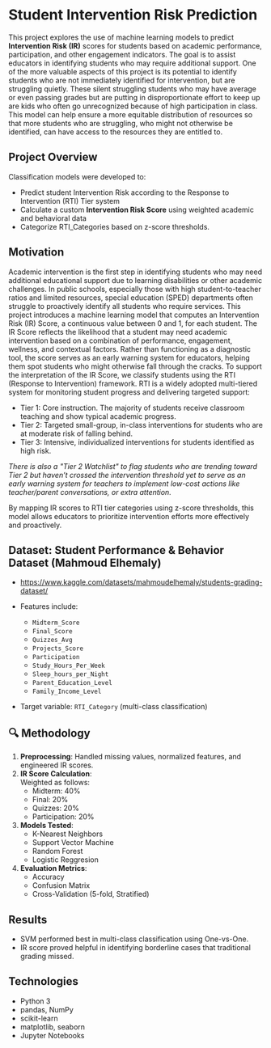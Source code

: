 # Student Intervention Risk Prediction

This project explores the use of machine learning models to predict **Intervention Risk (IR)** scores for students based on academic performance, participation, and other engagement indicators. The goal is to assist educators in identifying students who may require additional support. One of the more valuable aspects of this project is its potential to identify students who are not immediately identified for intervention, but are struggling quietly. These silent struggling students who may have average or even passing grades but are putting in disproportionate effort to keep up are kids who often go unrecognized because of high participation in class. This model can help ensure a more equitable distribution of resources so that more students who are struggling, who might not otherwise be identified, can have access to the resources they are entitled to.

## Project Overview

Classification models were developed to:
- Predict student Intervention Risk according to the Response to Intervention (RTI) Tier system
- Calculate a custom **Intervention Risk Score** using weighted academic and behavioral data
- Categorize RTI_Categories based on z-score thresholds. 

## Motivation

Academic intervention is the first step in identifying students who may need additional educational support due to learning disabilities or other academic challenges. In public schools, especially those with high student-to-teacher ratios and limited resources, special education (SPED) departments often struggle to proactively identify all students who require services.
This project introduces a machine learning model that computes an Intervention Risk (IR) Score, a continuous value between 0 and 1, for each student. The IR Score reflects the likelihood that a student may need academic intervention based on a combination of performance, engagement, wellness, and contextual factors. Rather than functioning as a diagnostic tool, the score serves as an early warning system for educators, helping them spot students who might otherwise fall through the cracks.
To support the interpretation of the IR Score, we classify students using the RTI (Response to Intervention) framework. RTI is a widely adopted multi-tiered system for monitoring student progress and delivering targeted support:
  - Tier 1: Core instruction. The majority of students receive classroom teaching and show typical academic progress.
  - Tier 2: Targeted small-group, in-class interventions for students who are at moderate risk of falling behind.
  - Tier 3: Intensive, individualized interventions for students identified as high risk.

*There is also a "Tier 2 Watchlist" to flag students who are trending toward Tier 2 but haven’t crossed the intervention threshold yet to serve as an early warning system for teachers to implement low-cost actions like teacher/parent conversations, or extra attention.*

By mapping IR scores to RTI tier categories using z-score thresholds, this model allows educators to prioritize intervention efforts more effectively and proactively.

## Dataset: Student Performance & Behavior Dataset (Mahmoud Elhemaly) 
- https://www.kaggle.com/datasets/mahmoudelhemaly/students-grading-dataset/

- Features include:
  - `Midterm_Score`
  - `Final_Score`
  - `Quizzes_Avg`
  - `Projects_Score`
  - `Participation`
  - `Study_Hours_Per_Week`
  - `Sleep_hours_per_Night`
  - `Parent_Education_Level`
  - `Family_Income_Level`

- Target variable: `RTI_Category` (multi-class classification)

## 🔍 Methodology

1. **Preprocessing**: Handled missing values, normalized features, and engineered IR scores.
2. **IR Score Calculation**:  
   Weighted as follows:
   - Midterm: 40%
   - Final: 20%
   - Quizzes: 20%
   - Participation: 20%
3. **Models Tested**:
   - K-Nearest Neighbors
   - Support Vector Machine 
   - Random Forest
   - Logistic Reggresion
4. **Evaluation Metrics**:
   - Accuracy
   - Confusion Matrix
   - Cross-Validation (5-fold, Stratified)

## Results

- SVM performed best in multi-class classification using One-vs-One.
- IR score proved helpful in identifying borderline cases that traditional grading missed.

## Technologies

- Python 3
- pandas, NumPy
- scikit-learn
- matplotlib, seaborn
- Jupyter Notebooks
